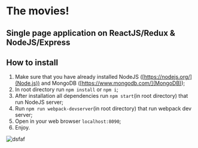 # The movies!
## Single page application on ReactJS/Redux & NodeJS/Express

## How to install
1. Make sure that you have already installed NodeJS ([https://nodejs.org/](Node.js)) and MongoDB ([https://www.mongodb.com/](MongoDB));
2. In root directory run `npm install` or `npm i`;
3. After installation all dependencies run `npm start`(in root directory) that run NodeJS server;
4. Run `npm run webpack-devserver`(in root directory) that run webpack dev server;
5. Open in your web browser `localhost:8090`;
6. Enjoy.

![dsfaf](https://encrypted-tbn0.gstatic.com/images?q=tbn:ANd9GcQxcBMtRs4ePVWb1m3pTBeALxaO_jIDZMMeTccOW-F7rCN4krU)
